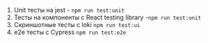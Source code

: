 1) Unit тесты на jest - `npm run test:unit`
2) Тесты на компоненты с React testing library -`npm run test:unit`
3) Скриншотные тесты с loki `npm run test:ui`
4) e2e тесты с Cypress `npm run test:e2e`
